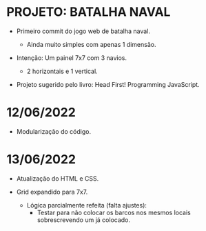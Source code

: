# PROJETO: BATALHA NAVAL

- Primeiro commit do jogo web de batalha naval.
    - Ainda muito simples com apenas 1 dimensão.

- Intenção: Um painel 7x7 com 3 navios.
    - 2 horizontais e 1 vertical.

- Projeto sugerido pelo livro: Head First! Programming JavaScript.

# 12/06/2022

- Modularização do código.

# 13/06/2022

- Atualização do HTML e CSS.

- Grid expandido para 7x7.
    - Lógica parcialmente refeita (falta ajustes):
        - Testar para não colocar os barcos nos mesmos locais sobrescrevendo um já colocado.

